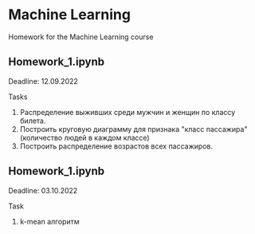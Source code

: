 # Machine Learning

Homework for the Machine Learning course

## Homework_1.ipynb

Deadline: 12.09.2022

Tasks
1. Распределение выживших среди мужчин и женщин по классу билета.
2. Построить круговую диаграмму для признака "класс пассажира" (количество людей в каждом классе)
3. Построить распределение возрастов всех пассажиров.

## Homework_1.ipynb

Deadline: 03.10.2022

Task
1. k-mean алгоритм
